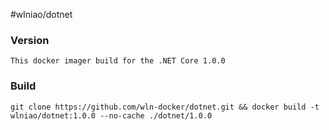 ﻿#wlniao/dotnet

### Version
```
This docker imager build for the .NET Core 1.0.0
```

### Build
```
git clone https://github.com/wln-docker/dotnet.git && docker build -t wlniao/dotnet:1.0.0 --no-cache ./dotnet/1.0.0
```